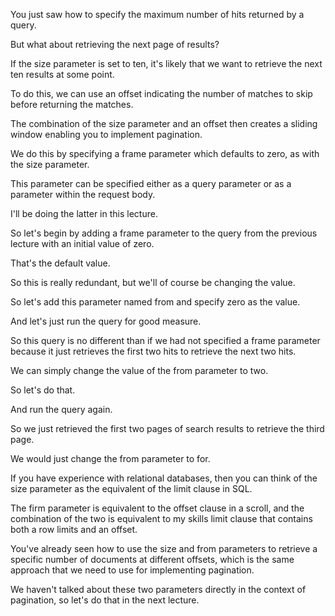 You just saw how to specify the maximum number of hits returned by a query.

But what about retrieving the next page of results?

If the size parameter is set to ten, it's likely that we want to retrieve the next ten results at some point.

To do this, we can use an offset indicating the number of matches to skip before returning the matches.

The combination of the size parameter and an offset then creates a sliding window enabling you to implement pagination.

We do this by specifying a frame parameter which defaults to zero, as with the size parameter.

This parameter can be specified either as a query parameter or as a parameter within the request body.

I'll be doing the latter in this lecture.

So let's begin by adding a frame parameter to the query from the previous lecture with an initial value of zero.

That's the default value.

So this is really redundant, but we'll of course be changing the value.

So let's add this parameter named from and specify zero as the value.

And let's just run the query for good measure.

So this query is no different than if we had not specified a frame parameter because it just retrieves the first two hits to retrieve the next two hits.

We can simply change the value of the from parameter to two.

So let's do that.

And run the query again.

So we just retrieved the first two pages of search results to retrieve the third page.

We would just change the from parameter to for.

If you have experience with relational databases, then you can think of the size parameter as the equivalent of the limit clause in SQL.

The firm parameter is equivalent to the offset clause in a scroll, and the combination of the two is equivalent to my skills limit clause that contains both a row limits and an offset.

You've already seen how to use the size and from parameters to retrieve a specific number of documents at different offsets, which is the same approach that we need to use for implementing pagination.

We haven't talked about these two parameters directly in the context of pagination, so let's do that in the next lecture.

